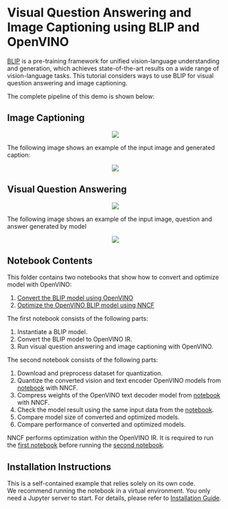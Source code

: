 # Visual Question Answering and Image Captioning using BLIP and OpenVINO
[BLIP](https://arxiv.org/abs/2201.12086) is a pre-training framework for unified vision-language understanding and generation, which achieves state-of-the-art results on a wide range of vision-language tasks.
This tutorial considers ways to use BLIP for visual question answering and image captioning.

The complete pipeline of this demo is shown below:

## Image Captioning

<p align="center">
    <img src="https://user-images.githubusercontent.com/29454499/221865836-a56da06e-196d-449c-a5dc-4136da6ab5d5.png"/>
</p>

The following image shows an example of the input image and generated caption:

<p align="center">
    <img src="https://user-images.githubusercontent.com/29454499/221933471-5c06cc51-073c-48af-b514-bddce1a89aaa.png"/>
</p>

## Visual Question Answering

<p align="center">
    <img src="https://user-images.githubusercontent.com/29454499/221868167-d0081add-d9f3-4591-80e7-4753c88c1d0a.png"/>
</p>
The following image shows an example of the input image, question and answer generated by model

<p align="center">
    <img src="https://user-images.githubusercontent.com/29454499/221933762-4ff32ecb-5e5d-4484-80e1-e9396cb3c511.png"/>
</p>


## Notebook Contents

This folder contains two notebooks that show how to convert and optimize model with OpenVINO:

1. [Convert the BLIP model using OpenVINO](233-blip-convert.ipynb)
2. [Optimize the OpenVINO BLIP model using NNCF](233-blip-optimize.ipynb)

The first notebook consists of the following parts:

1. Instantiate a BLIP model.
2. Convert the BLIP model to OpenVINO IR.
3. Run visual question answering and image captioning with OpenVINO.

The second notebook consists of the following parts:

1. Download and preprocess dataset for quantization.
2. Quantize the converted vision and text encoder OpenVINO models from [notebook](233-blip-convert.ipynb) with NNCF.
3. Compress weights of the OpenVINO text decoder model from [notebook](233-blip-convert.ipynb) with NNCF.
4. Check the model result using the same input data from the [notebook](233-blip-convert.ipynb).
5. Compare model size of converted and optimized models.
6. Compare performance of converted and optimized models.

NNCF performs optimization within the OpenVINO IR. It is required to run the [first notebook](233-blip-convert.ipynb) before running the [second notebook](233-blip-optimize.ipynb).

## Installation Instructions

This is a self-contained example that relies solely on its own code.</br>
We recommend running the notebook in a virtual environment. You only need a Jupyter server to start.
For details, please refer to [Installation Guide](../../README.md).
